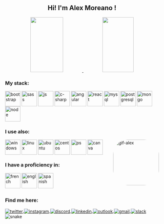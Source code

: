 <h2 align="center">Hi! I'm Alex Moreano !</h2>
<div align="center">
  <a href="https://github.com/alex-moreano">
    <img height="180em" width="46%" src="https://github-readme-stats.vercel.app/api?username=alex-moreano&show_icons=true&theme=highcontrast&include_all&count_private=true"/>
    <img height="180em" width="45%" src="https://github-readme-stats.vercel.app/api/top-langs/?username=alex-moreano&layout=compact&langs_count=7&theme=highcontrast"/>
  </a>
</div>

<div style="display: inline_block">
  <h3>My stack:</h3>
  <img align="center" alt="bootstrap" height="50" width="50" src="https://cdn.jsdelivr.net/gh/devicons/devicon/icons/bootstrap/bootstrap-original-wordmark.svg">
  <img align="center" alt="sass" height="50" width="50" src="https://cdn.jsdelivr.net/gh/devicons/devicon/icons/sass/sass-original.svg">
  <img align="center" alt="js" height="50" width="50" src="https://cdn.jsdelivr.net/gh/devicons/devicon/icons/javascript/javascript-plain.svg">
  <img align="center" alt="c-sharp" height="50" width="50" src="https://cdn.jsdelivr.net/gh/devicons/devicon/icons/csharp/csharp-plain.svg">
  <img align="center" alt="angular" height="50" width="50" src="https://cdn.jsdelivr.net/gh/devicons/devicon/icons/angularjs/angularjs-plain.svg">
  <img align="center" alt="react" height="50" width="50" src="https://cdn.jsdelivr.net/gh/devicons/devicon/icons/react/react-original-wordmark.svg">
  <img align="center" alt="mysql" height="50" width="50" src="https://cdn.jsdelivr.net/gh/devicons/devicon/icons/mysql/mysql-original-wordmark.svg">
  <img align="center" alt="postgresql" height="50" width="50" src="https://cdn.jsdelivr.net/gh/devicons/devicon/icons/postgresql/postgresql-plain-wordmark.svg">
  <img align="center" alt="mongo" height="50" width="50" src="https://cdn.jsdelivr.net/gh/devicons/devicon/icons/mongodb/mongodb-original-wordmark.svg">
  <img align="center" alt="node" height="50" width="50" src="https://cdn.jsdelivr.net/gh/devicons/devicon/icons/nodejs/nodejs-original-wordmark.svg">
</div>


<div style="display: inline_block">
  <h3>I use also:</h3>
  <img align="center" alt="windows" height="50" width="50" src="https://cdn.jsdelivr.net/gh/devicons/devicon/icons/windows8/windows8-original.svg">
  <img align="center" alt="linux" height="50" width="50" src="https://cdn.jsdelivr.net/gh/devicons/devicon/icons/linux/linux-original.svg">
  <img align="center" alt="ubuntu" height="50" width="50" src="https://cdn.jsdelivr.net/gh/devicons/devicon/icons/ubuntu/ubuntu-plain-wordmark.svg" />
  <img align="center" alt="centos" height="50" width="50" src="https://cdn.jsdelivr.net/gh/devicons/devicon/icons/centos/centos-original-wordmark.svg">
  <img align="center" alt="ps" height="50" width="50" src="https://cdn.jsdelivr.net/gh/devicons/devicon/icons/photoshop/photoshop-line.svg" /> 
  <img align="center" alt="canva" height="50" width="50" src="https://cdn.jsdelivr.net/gh/devicons/devicon/icons/canva/canva-original.svg" />  
  <img align="right" alt="gif-alex" height="150" style="border-radius:50px;" src="https://media.giphy.com/media/kLANgy8oIlfj8FJauC/giphy.gif">
</div>

<div>
  <h3>I have a proficiency in:</h3>
  <img align="center" alt="french" height="50" width="50" src="https://user-images.githubusercontent.com/70991687/181850380-666463b1-5856-40f4-b63e-83d501bbf5c4.png">
  <img align="center" alt="english" height="50" width="50" src="https://user-images.githubusercontent.com/70991687/181850488-50bbb6bf-a76e-4ea6-80e9-cdee6a82330d.png"/> 
  <img align="center" alt="spanish" height="50" width="50" src="https://user-images.githubusercontent.com/70991687/181850693-aaf3d2d2-9938-41d2-8a6b-05b91bca2e12.png" />  
</div>

##
<div>
  <h3>Find me here: </h3>
  <a href="https://twitter.com/alxmoreano?lang=es" target='_blank' rel="noreferrer">
    <img align="center" alt="twitter" src="https://img.shields.io/badge/Twitter-1DA1F2?style=for-the-badge&logo=twitter&logoColor=white" target="_blank">
  </a>
  <a href="https://www.instagram.com/alexmoreanom/" target="_blank">
    <img align="center" alt="instagram" src="https://img.shields.io/badge/Instagram-E4405F?style=for-the-badge&logo=instagram&logoColor=white" target="_blank">
  </a>
  <a href="https://www.discordapp.com/users/A-L-E-X#9704" target="_blank">
    <img align="center" alt="discord" src="https://img.shields.io/badge/Discord-7289DA?style=for-the-badge&logo=discord&logoColor=white" target="_blank">
  </a>
  <a href="https://ec.linkedin.com/in/alex-moreano-b84574188" target="_blank">
    <img align="center" alt="linkedin" src="https://img.shields.io/badge/LinkedIn-0077B5?style=for-the-badge&logo=linkedin&logoColor=white" target="_blank">
  </a>
  <a href="mailto:alex.moreanom@hotmail.com" target="_blank">
    <img align="center" alt="outlook" src="https://img.shields.io/badge/Microsoft_Outlook-0078D4?style=for-the-badge&logo=microsoft-outlook&logoColor=white" target="_blank">
  <a href="mailto:alxstaleycobain@gmail.com" target="_blank">
    <img align="center" alt="gmail" src="https://img.shields.io/badge/Gmail-D14836?style=for-the-badge&logo=gmail&logoColor=white" target="_blank">
  </a>
   <a href="https://www.welcome-to-urban.slack.com/team/U03EQQ2RTB9" target="_blank">
    <img align="center" alt="slack" src="https://img.shields.io/badge/Slack-4A154B?style=for-the-badge&logo=slack&logoColor=white" target="_blank">
  </a>
    <img align="center" alt="snake" src="https://github.com/alex-moreano/alex-moreano/blob/output/github-contribution-grid-snake.svg">
</div>
